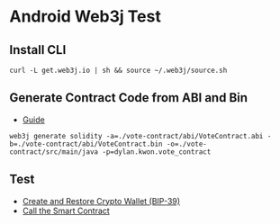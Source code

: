 # Android Web3j Test

## Install CLI

```
curl -L get.web3j.io | sh && source ~/.web3j/source.sh
```

## Generate Contract Code from ABI and Bin

- [Guide](https://docs.web3j.io/4.8.7/smart_contracts/construction_and_deployment/#solidity-smart-contract-wrappers)

```
web3j generate solidity -a=./vote-contract/abi/VoteContract.abi -b=./vote-contract/abi/VoteContract.bin -o=./vote-contract/src/main/java -p=dylan.kwon.vote_contract
```

## Test

- [Create and Restore Crypto Wallet (BIP-39)](./app/src/test/java/dylan/kwon/web3test/CryptoWalletTest.kt)
- [Call the Smart Contract](./app/src/test/java/dylan/kwon/web3test/ContractTest.kt)